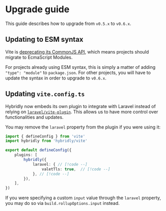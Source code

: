 # Upgrade guide

<div class="preface">
This guide describes how to upgrade from <code>v0.5.x</code> to <code>v0.6.x</code>.
</div>

## Updating to ESM syntax <impact-header impact="medium" />

Vite is [deprecating its CommonJS API](https://vitejs.dev/guide/troubleshooting.html#vite-cjs-node-api-deprecated), which means projects should migrate to EcmaScript Modules.

For projects already using ESM syntax, this is simply a matter of adding `"type": "module"` to `package.json`. For other projects, you will have to update the syntax in order to upgrade to `v0.6.x`. 

## Updating `vite.config.ts` <impact-header impact="low" />

Hybridly now embeds its own plugin to integrate with Laravel instead of relying on [`laravel/vite-plugin`](https://github.com/laravel/vite-plugin). This allows us to have more control over functionalities and updates.

You may remove the `laravel` property from the plugin if you were using it:

```ts
import { defineConfig } from 'vite'
import hybridly from 'hybridly/vite'

export default defineConfig({
	plugins: [
		hybridly({
			laravel: { // [!code --]
				valetTls: true,  // [!code --]
			}, // [!code --]
		}),
	],
})
```

If you were specifying a custom `input` value through the `laravel` property, you may do so via `build.rollupOptions.input` instead.
